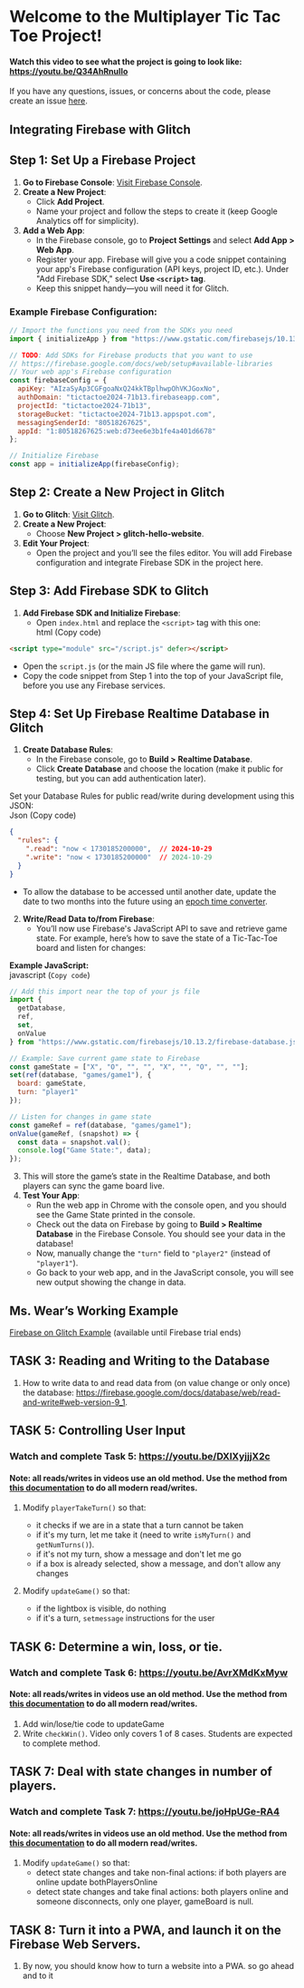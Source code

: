 # Welcome to the Multiplayer Tic Tac Toe Project! 

#### Watch this video to see what the project is going to look like: <https://youtu.be/Q34AhRnuIIo> 

If you have any questions, issues, or concerns about the code, please create an issue [here](https://github.com/lwear/FirebaseTicTacToe/issues/new).

## Integrating Firebase with Glitch



## Step 1: Set Up a Firebase Project

1. **Go to Firebase Console**: [Visit Firebase Console](https://console.firebase.google.com/).
2. **Create a New Project**:
   - Click **Add Project**.
   - Name your project and follow the steps to create it (keep Google Analytics off for simplicity).
3. **Add a Web App**:
   - In the Firebase console, go to **Project Settings** and select **Add App > Web App**.
   - Register your app. Firebase will give you a code snippet containing your app's Firebase configuration (API keys, project ID, etc.). Under "Add Firebase SDK," select **Use `<script>` tag**.
   - Keep this snippet handy—you will need it for Glitch.

### Example Firebase Configuration:

```javascript
// Import the functions you need from the SDKs you need
import { initializeApp } from "https://www.gstatic.com/firebasejs/10.13.2/firebase-app.js";

// TODO: Add SDKs for Firebase products that you want to use
// https://firebase.google.com/docs/web/setup#available-libraries
// Your web app's Firebase configuration
const firebaseConfig = {
  apiKey: "AIzaSyAp3CGFgoaNxQ24kkTBplhwpOhVKJGoxNo",
  authDomain: "tictactoe2024-71b13.firebaseapp.com",
  projectId: "tictactoe2024-71b13",
  storageBucket: "tictactoe2024-71b13.appspot.com",
  messagingSenderId: "80518267625",
  appId: "1:80518267625:web:d73ee6e3b1fe4a401d6678"
};

// Initialize Firebase
const app = initializeApp(firebaseConfig);
```
## **Step 2: Create a New Project in Glitch**

1. **Go to Glitch**: [Visit Glitch](https://glitch.com/).  
2. **Create a New Project**:  
   * Choose **New Project \> glitch-hello-website**.  
3. **Edit Your Project**:  
   * Open the project and you’ll see the files editor. You will add Firebase configuration and integrate Firebase SDK in the project here.

## **Step 3: Add Firebase SDK to Glitch**

1. **Add Firebase SDK and Initialize Firebase**:  
   * Open `index.html` and replace the `<script>` tag with this one:  
  html (Copy code)
  ```html
  <script type="module" src="/script.js" defer></script>
  ```
   * Open the `script.js` (or the main JS file where the game will run).  
   * Copy the code snippet from Step 1 into the top of your JavaScript file, before you use any Firebase services.

## **Step 4: Set Up Firebase Realtime Database in Glitch**

1. **Create Database Rules**:  
   * In the Firebase console, go to **Build \> Realtime Database**.  
   * Click **Create Database** and choose the location (make it public for testing, but you can add authentication later).

Set your Database Rules for public read/write during development using this JSON:  
Json (Copy code)  
```json
{
  "rules": {
    ".read": "now < 1730185200000",  // 2024-10-29
    ".write": "now < 1730185200000"  // 2024-10-29
  }
}

```
* To allow the database to be accessed until another date, update the date to two months into the future using an [epoch time converter](https://www.epochconverter.com/).  
2. **Write/Read Data to/from Firebase**:  
   * You’ll now use Firebase's JavaScript API to save and retrieve game state. For example, here’s how to save the state of a Tic-Tac-Toe board and listen for changes:

**Example JavaScript:**  
javascript  (`Copy code`)

```javascript
// Add this import near the top of your js file
import {
  getDatabase,
  ref,
  set,
  onValue
} from "https://www.gstatic.com/firebasejs/10.13.2/firebase-database.js";

// Example: Save current game state to Firebase
const gameState = ["X", "O", "", "", "X", "", "O", "", ""];
set(ref(database, "games/game1"), {
  board: gameState,
  turn: "player1"
});

// Listen for changes in game state
const gameRef = ref(database, "games/game1");
onValue(gameRef, (snapshot) => {
  const data = snapshot.val();
  console.log("Game State:", data);
});

```

3. This will store the game’s state in the Realtime Database, and both players can sync the game board live.  
4. **Test Your App**:  
   * Run the web app in Chrome with the console open, and you should see the Game State printed in the console.  
   * Check out the data on Firebase by going to **Build \> Realtime Database** in the Firebase Console. You should see your data in the database\!  
   * Now, manually change the `"turn"` field to `"player2"` (instead of `"player1"`).  
   * Go back to your web app, and in the JavaScript console, you will see new output showing the change in data.

  ## Ms. Wear’s Working Example
[Firebase on Glitch Example](https://firebase-on-glitch-example.glitch.me/) (available until Firebase trial ends) 







## TASK 3: Reading and Writing to the Database

 1. How to write data to and read data from (on value change or only once) the database: <https://firebase.google.com/docs/database/web/read-and-write#web-version-9_1>.
 
## TASK 5: Controlling User Input
### Watch and complete Task 5: <https://youtu.be/DXlXyjjjX2c>
#### Note: all reads/writes in videos use an old method. Use the method from [this documentation](https://firebase.google.com/docs/database/web/read-and-write#web-version-9_1) to do all modern read/writes.
 1. Modify `playerTakeTurn()` so that: 
    - it checks if we are in a state that a turn cannot be taken
    - if it's my turn, let me take it (need to write `isMyTurn()` and `getNumTurns()`).
    - if it's not my turn, show a message and don't let me go
    - if a box is already selected, show a message, and don't allow any changes
  
 2. Modify `updateGame()` so that:
    - if the lightbox is visible, do nothing
    - if it's a turn, `setmessage` instructions for the user
  
## TASK 6: Determine a win, loss, or tie.
### Watch and complete Task 6: <https://youtu.be/AvrXMdKxMyw> 
#### Note: all reads/writes in videos use an old method. Use the method from [this documentation](https://firebase.google.com/docs/database/web/read-and-write#web-version-9_1) to do all modern read/writes.
 1. Add win/lose/tie code to updateGame
 2. Write `checkWin()`. Video only covers 1 of 8 cases. Students are expected to complete method.

## TASK 7: Deal with state changes in number of players.
### Watch and complete Task 7: <https://youtu.be/joHpUGe-RA4> 
#### Note: all reads/writes in videos use an old method. Use the method from [this documentation](https://firebase.google.com/docs/database/web/read-and-write#web-version-9_1) to do all modern read/writes.
 1. Modify `updateGame()` so that:
    - detect state changes and take non-final actions: if both players are online update bothPlayersOnline
    - detect state changes and take final actions: both players online and someone disconnects, only one player, gameBoard is null.

## TASK 8: Turn it into a PWA, and launch it on the Firebase Web Servers.
 1. By now, you should know how to turn a website into a PWA. so go ahead and to it
